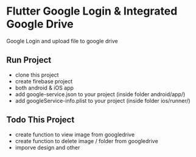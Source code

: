 # Flutter Google Login & Integrated Google Drive

Google Login and upload file to google drive

## Run Project

- clone this project
- create firebase project
- both android & iOS app
- add google-service.json to your project (inside folder android/app/)
- add googleService-info.plist to your project (inside folder ios/runner/)

## Todo This Project

- create function to view image from googledrive
- create function to delete image / folder from googledrive
- imporve design and other
